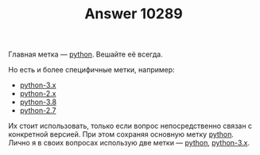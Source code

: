 ﻿---
title: "Answer 10289"
se.owner.user_id: 339283
se.owner.display_name: "nomnoms12"
se.owner.link: "https://ru.meta.stackoverflow.com/users/339283/nomnoms12"
se.answer_id: 10289
se.question_id: 10286
se.post_type: answer
se.score: 10
se.is_accepted: False
---
<p>Главная метка — <a href="https://ru.stackoverflow.com/questions/tagged/python" class="post-tag" title="показать вопросы с меткой [python]" rel="tag">python</a>. Вешайте её всегда.</p>

<p>Но есть и более специфичные метки, например:</p>

<ul>
<li><a href="https://ru.stackoverflow.com/questions/tagged/python-3.x" class="post-tag" title="показать вопросы с меткой [python-3.x]" rel="tag">python-3.x</a></li>
<li><a href="https://ru.stackoverflow.com/questions/tagged/python-2.x" class="post-tag" title="показать вопросы с меткой [python-2.x]" rel="tag">python-2.x</a></li>
<li><a href="https://ru.stackoverflow.com/questions/tagged/python-3.8" class="post-tag" title="показать вопросы с меткой [python-3.8]" rel="tag">python-3.8</a></li>
<li><a href="https://ru.stackoverflow.com/questions/tagged/python-2.7" class="post-tag" title="показать вопросы с меткой [python-2.7]" rel="tag">python-2.7</a></li>
</ul>

<p>Их стоит использовать, только если вопрос непосредственно связан с конкретной версией. При этом сохраняя основную метку <a href="https://ru.stackoverflow.com/questions/tagged/python" class="post-tag" title="показать вопросы с меткой [python]" rel="tag">python</a>.<br>
Лично я в своих вопросах использую две метки — <a href="https://ru.stackoverflow.com/questions/tagged/python" class="post-tag" title="показать вопросы с меткой [python]" rel="tag">python</a>, <a href="https://ru.stackoverflow.com/questions/tagged/python-3.x" class="post-tag" title="показать вопросы с меткой [python-3.x]" rel="tag">python-3.x</a>.</p>
